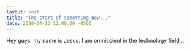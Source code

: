 ```yaml
---
layout: post
title: "The start of something new..."
date: 2020-04-13 12:00:00 -0500
---
```


Hey guys, my name is Jesus. I am omniscient in the technology field...
